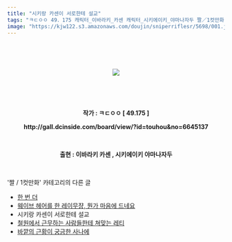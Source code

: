 ```yaml
---
title: "시키랑 카센이 서로한테 설교"
tags: "ㅋㄷㅇㅇ 49．175 캐릭터_이바라키_카센 캐릭터_시키에이키_야마나자두 짤／1컷만화"
image: "https://kjw122.s3.amazonaws.com/doujin/sniperriflesr/5698/001.jpg"
---
```

<div class="article">
<p style="text-align: center;"><b><br/></b></p>
<p style="text-align: center;"><b></b><br/></p>
<p style="text-align: center;"><img src="{{ site.imgserver5 }}/sniperriflesr/5698/001.jpg"/></p>
<p style="text-align: center;"><b><br/></b></p>
<p style="text-align: center;"><b><br/></b></p>
<p style="text-align: center;"><b>작가 : ㅋㄷㅇㅇ [ 49.175 ]</b></p>
<p style="text-align: center;"><b>http://gall.dcinside.com/board/view/?id=touhou&amp;no=6645137<br/></b></p>
<p style="text-align: center;"><b><br/></b></p>
<p style="text-align: center;"><b>출현 : 이바라키 카센 , 시키에이키 야마나자두</b></p>
</div><br/>
<div class="another">
<p>'짤 / 1컷만화' 카테고리의 다른 글</p>
<ul>
<li><a href="/sniperriflesr_5706">한 번 더</a></li>
<li><a href="/sniperriflesr_5700">웨이브 헤어를 한 레이무쟝, 뭔가 마음에 드네요</a></li>
<li>시키랑 카센이 서로한테 설교</li>
<li><a href="/sniperriflesr_5697">철원에서 근무하는 사람들한테 쳐맞는 레티</a></li>
<li><a href="/sniperriflesr_5696">바깥의 근황이 궁금한 사나에</a></li>
</ul>
</div><br/>
<div class="comment" id="commentListBlock_5698" style="display: none ">
</div><br/>
<br/>
<p id="refer"></p>
<br/>
